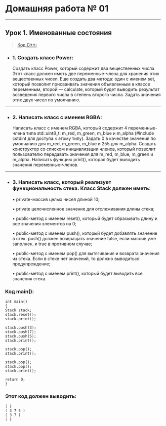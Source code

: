 # Домашняя работа № 01
-------------------------------
## Урок 1. Именованные состояния

> [Код С++:](lesson_01.cpp)

- ### 1. Создать класс Power:

    Создать класс Power, который содержит два вещественных числа. Этот класс должен иметь две переменные-члена для хранения этих вещественных чисел. Еще создать два метода: один с именем set, который позволит присваивать значения объявленным в классе переменным, второй — calculate, который будет выводить результат возведения первого числа в степень второго числа. Задать значения этих двух чисел по умолчанию.
-------------------------------
- ### 2. Написать класс с именем RGBA:

    Написать класс с именем RGBA, который содержит 4 переменные-члена типа std::uint8_t: m_red, m_green, m_blue и m_alpha (#include cstdint для доступа к этому типу). Задать 0 в качестве значения по умолчанию для m_red, m_green, m_blue и 255 для m_alpha. Создать конструктор со списком инициализации членов, который позволит пользователю передавать значения для m_red, m_blue, m_green и m_alpha. Написать функцию print(), которая будет выводить значения переменных-членов.
-------------------------------
- ### 3. Написать класс, который реализует функциональность стека. Класс Stack должен иметь:

    • private-массив целых чисел длиной 10;

    • private целочисленное значение для отслеживания длины стека;

    • public-метод с именем reset(), который будет сбрасывать длину и все значения элементов на 0;

    • public-метод с именем push(), который будет добавлять значение в стек. push() должен возвращать значение false, если массив уже заполнен, и true в противном случае;

    • public-метод с именем pop() для вытягивания и возврата значения из стека. Если в стеке нет значений, то должно выводиться предупреждение;

    • public-метод с именем print(), который будет выводить все значения стека.

### Код main():

```
int main()
{
Stack stack;
stack.reset();
stack.print();

stack.push(3);
stack.push(7);
stack.push(5);
stack.print();

stack.pop();
stack.print();

stack.pop();
stack.pop();
stack.print();

return 0;
}
```
### Этот код должен выводить:
```
( )
( 3 7 5 )
( 3 7 )
( )
```